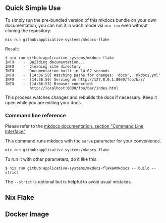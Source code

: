 
## Quick Simple Use

To simply run the pre-bundled version of this mkdocs bundle on your own
documentation, you can run it in wach mode via `nix run` even without cloning
the repository:

```console
nix run github:applicative-systems/mkdocs-flake
```

Result:

```console
$ nix run github:applicative-systems/mkdocs-flake
INFO    -  Building documentation...
INFO    -  Cleaning site directory
INFO    -  Documentation built in 14.62 seconds
INFO    -  [14:36:50] Watching paths for changes: 'docs', 'mkdocs.yml'
INFO    -  [14:36:50] Serving on http://127.0.0.1:8000/foo/bar/
INFO    -  [14:36:53] Browser connected:
           http://localhost:8000/foo/bar/index.html
```

This process watches changes and rebuilds the docs if necessary.
Keep it open while you are editing your docs.

### Command line reference

Please refer to the [mkdocs documentation, section "Command Line Interface"](https://www.mkdocs.org/user-guide/cli/)

This command runs mkdocs with the `serve` parameter for your convenience.

```console
nix run github:applicative-systems/mkdocs-flake
```

To run it with other parameters, do it like this:

```console
$ nix run github:applicative-systems/mkdocs-flake#mkdocs -- build --strict
```

The `--strict` is optional but is helpful to avoid usual mistakes.

## Nix Flake



## Docker Image
